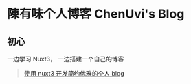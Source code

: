 # 陳有味个人博客 ChenUvi's Blog

## 初心

一边学习 Nuxt3， 一边搭建一个自己的博客

> [使用 nuxt3 开发简约优雅的个人 blog](https://juejin.cn/post/7232120266804969528)
